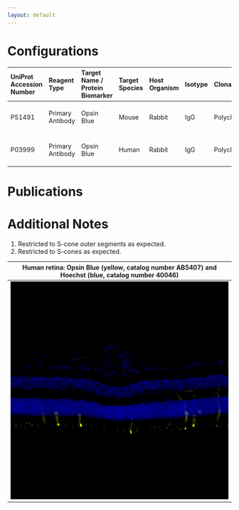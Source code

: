 ```yaml
---
layout: default
---
```


# Configurations

| UniProt Accession Number   | Reagent Type     | Target Name / Protein Biomarker   | Target Species   | Host Organism   | Isotype   | Clonality   | Vendor         | Catalog Number   | Conjugate    | RRID      | Availability   | Method        | Tissue Preservation               | Target Tissue   | Tissue State   | Detergent    | Antigen Retrieval Conditions   | Dye Inactivation Conditions   | Recommend   | Agree               | Disagree   | Contributor         | Notes       |
|:---------------------------|:-----------------|:----------------------------------|:-----------------|:----------------|:----------|:------------|:---------------|:-----------------|:-------------|:----------|:---------------|:--------------|:----------------------------------|:----------------|:---------------|:-------------|:-------------------------------|:------------------------------|:------------|:--------------------|:-----------|:--------------------|:------------|
| P51491                     | Primary Antibody | Opsin Blue                        | Mouse            | Rabbit          | IgG       | Polyclonal  | MilliporeSigma | AB5407           | Unconjugated | AB_177457 | Stock          | IBEX2D Manual | 1:4 Cytofix/Cytoperm Fixed Frozen | Retina          | NA             | 0.1% Saponin | NA                             | NA                            | Yes         | [0000-0003-2088-8310](https://orcid.org/0000-0003-2088-8310) | NA         | [0000-0003-2088-8310](https://orcid.org/0000-0003-2088-8310) | [1](#notes) |
| P03999                     | Primary Antibody | Opsin Blue                        | Human            | Rabbit          | IgG       | Polyclonal  | MilliporeSigma | AB5407           | Unconjugated | AB_177457 | Stock          | IBEX2D Manual | 1:4 Cytofix/Cytoperm Fixed Frozen | Retina          | NA             | 0.1% Saponin | NA                             | NA                            | Yes         | [0000-0003-2088-8310](https://orcid.org/0000-0003-2088-8310) | NA         | [0000-0003-2088-8310](https://orcid.org/0000-0003-2088-8310) | [2](#notes) |

# Publications



# Additional Notes

<a name="notes"></a>
1. Restricted to S-cone outer segments as expected.
2. Restricted to S-cones as expected.


| Human retina: Opsin Blue (yellow, catalog number AB5407) and Hoechst (blue, catalog number 40046) |
|:-------:|
| ![](Opsin_Blue_Unconjugated_MilliporeSigma_AB5407.jpg) |
